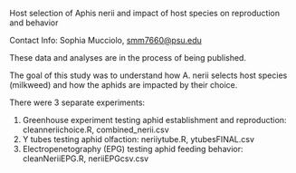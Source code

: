 Host selection of Aphis nerii and impact of host species on reproduction and behavior

Contact Info: Sophia Mucciolo, smm7660@psu.edu

These data and analyses are in the process of being published.

The goal of this study was to understand how A. nerii selects host species (milkweed) and how the aphids are impacted by their choice.

There were 3 separate experiments:
1. Greenhouse experiment testing aphid establishment and reproduction: cleanneriichoice.R, combined_nerii.csv
2. Y tubes testing aphid olfaction: neriiytube.R, ytubesFINAL.csv
3. Electropenetography (EPG) testing aphid feeding behavior: cleanNeriiEPG.R, neriiEPGcsv.csv

